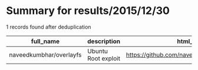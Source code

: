 
# Summary for results/2015/12/30
    
1 records found after deduplication

| full_name | description | html_url | matched_list | matched_count | pushed_at | size | stargazers_count | language | forks_count | vul_ids |
|-------------------------|---------------------|--------------------------------------------|----------------|-----------------|---------------------------|--------|--------------------|------------|---------------|-----------|
| naveedkumbhar/overlayfs | Ubuntu Root exploit | https://github.com/naveedkumbhar/overlayfs | ['exploit'] | 1 | 2015-12-30 10:08:52+00:00 | 4 | 0 | nan | 0 | [] |
